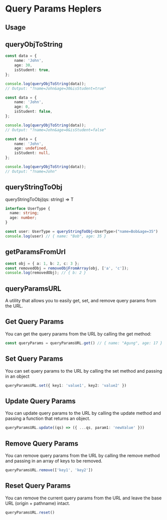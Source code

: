 # Query Params Heplers

## Usage

## queryObjToString 

```ts
const data = {
    name: 'John',
    age: 30,
    isStudent: true,
};

console.log(queryObjToString(data)); 
// Output: "?name=John&age=30&isStudent=true"

const data = {
    name: 'John',
    age: 0,
    isStudent: false,
};

console.log(queryObjToString(data)); 
// Output: "?name=John&age=0&isStudent=false"

const data = {
    name: 'John',
    age: undefined,
    isStudent: null,
};

console.log(queryObjToString(data)); 
// Output: "?name=John"
```

## queryStringToObj

queryStringToObj<T>(qs: string) => T

```ts
interface UserType {
  name: string;
  age: number;
}

const user: UserType = queryStringToObj<UserType>("name=Bob&age=35")
console.log(user) // { name: "Bob", age: 35 }

```

## getParamsFromUrl

```ts
const obj = { a: 1, b: 2, c: 3 };
const removedObj = removeObjFromArray(obj, ['a', 'c']);
console.log(removedObj); // { b: 2 }
```

## queryParamsURL

A utility that allows you to easily get, set, and remove query params from the URL.

## Get Query Params

You can get the query params from the URL by calling the get method:

```ts
const queryParams = queryParamsURL.get() // { name: "Agung", age: 17 }
```

## Set Query Params

You can set query params to the URL by calling the set method and passing in an object

```ts
queryParamsURL.set({ key1: 'value1', key2: 'value2' })
```

## Update Query Params

You can update query params to the URL by calling the update method and passing a function that returns an object.

```ts
queryParamsURL.update((qs) => ({ ...qs, param1: 'newValue' }))
```

## Remove Query Params

You can remove query params from the URL by calling the remove method and passing in an array of keys to be removed.

```ts
queryParamsURL.remove(['key1', 'key2'])
```

## Reset Query Params

You can remove the current query params from the URL and leave the base URL (origin + pathname) intact.

```ts
queryParamsURL.reset()
```